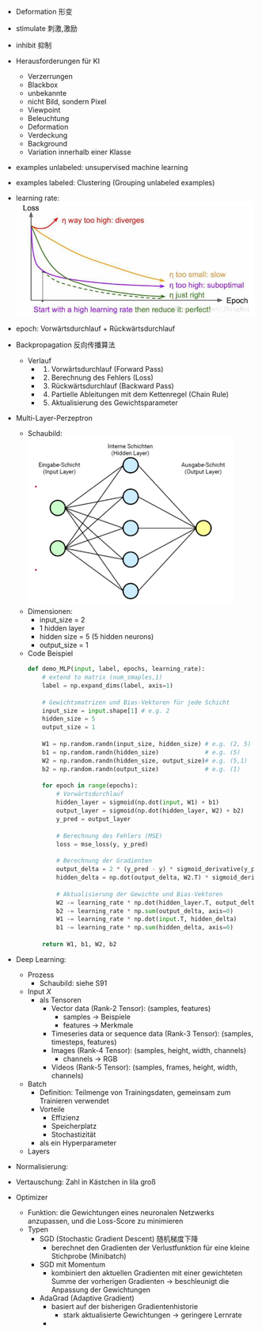 - Deformation 形变 
- stimulate 刺激,激励 
- inhibit 抑制 

- Herausforderungen für KI 
	- Verzerrungen 
	- Blackbox 
	- unbekannte 
	- nicht Bild, sondern Pixel 
	- Viewpoint 
	- Beleuchtung 
	- Deformation 
	- Verdeckung 
	- Background 
	- Variation innerhalb einer Klasse 

- examples unlabeled: unsupervised machine learning 
- examples labeled: Clustering (Grouping unlabeled examples) 

- learning rate: ![](https://github.com/ICH-BIN-HXM/images_Softwarearchitekturen/blob/main/Learning-rate.png?raw=)  
- epoch: Vorwärtsdurchlauf + Rückwärtsdurchlauf 
- Backpropagation 反向传播算法 
	- Verlauf 
		- 1) Vorwärtsdurchlauf (Forward Pass) 
		- 2) Berechnung des Fehlers (Loss) 
		- 3) Rückwärtsdurchlauf (Backward Pass) 
		- 4) Partielle Ableitungen mit dem Kettenregel (Chain Rule) 
		- 5) Aktualisierung des Gewichtsparameter 

- Multi-Layer-Perzeptron 
	- Schaubild: ![|400](https://github.com/ICH-BIN-HXM/images_Softwarearchitekturen/blob/main/Snipaste_2023-10-20_22-18-09.png?raw=) 
	- Dimensionen: 
		- input_size = 2 
		- 1 hidden layer 
		- hidden size = 5 (5 hidden neurons) 
		- output_size = 1 
	- Code Beispiel 
		```python
		def demo_MLP(input, label, epochs, learning_rate):
		    # extend to matrix (num_smaples,1)
		    label = np.expand_dims(label, axis=1)
		
		    # Gewichtsmatrizen und Bias-Vektoren für jede Schicht
		    input_size = input.shape[1] # e.g. 2
		    hidden_size = 5  
		    output_size = 1
		
		    W1 = np.random.randn(input_size, hidden_size) # e.g. (2, 5)
		    b1 = np.random.randn(hidden_size)             # e.g. (5)
		    W2 = np.random.randn(hidden_size, output_size)# e.g. (5,1)
		    b2 = np.random.randn(output_size)             # e.g. (1)
		
		    for epoch in range(epochs):
		        # Vorwärtsdurchlauf
		        hidden_layer = sigmoid(np.dot(input, W1) + b1)
		        output_layer = sigmoid(np.dot(hidden_layer, W2) + b2)
		        y_pred = output_layer
		
		        # Berechnung des Fehlers (MSE)
		        loss = mse_loss(y, y_pred)
		
		        # Berechnung der Gradienten
		        output_delta = 2 * (y_pred - y) * sigmoid_derivative(y_pred)
		        hidden_delta = np.dot(output_delta, W2.T) * sigmoid_derivative(hidden_layer)
		
		        # Aktualisierung der Gewichte und Bias-Vektoren
		        W2 -= learning_rate * np.dot(hidden_layer.T, output_delta)
		        b2 -= learning_rate * np.sum(output_delta, axis=0)
		        W1 -= learning_rate * np.dot(input.T, hidden_delta)
		        b1 -= learning_rate * np.sum(hidden_delta, axis=0)
		
		    return W1, b1, W2, b2
		```

- Deep Learning: 
	- Prozess 
		- Schaubild: siehe S91 
	- Input $X$ 
		- als Tensoren 
			- Vector data (Rank-2 Tensor): (samples, features) 
				- samples -> Beispiele 
				- features -> Merkmale 
			- Timeseries data or sequence data (Rank-3 Tensor): (samples, timesteps, features) 
			- Images (Rank-4 Tensor): (samples, height, width, channels) 
				- channels -> RGB
			- Videos (Rank-5 Tensor): (samples, frames, height, width, channels) 
	- Batch 
		- Definition: Teilmenge von Trainingsdaten, gemeinsam zum Trainieren verwendet 
		- Vorteile 
			- Effizienz 
			- Speicherplatz 
			- Stochastizität 
		- als ein Hyperparameter 
	- Layers 

- Normalisierung: 

- Vertauschung: Zahl in Kästchen in lila groß 


- Optimizer 
	- Funktion: die Gewichtungen eines neuronalen Netzwerks anzupassen, und die Loss-Score zu minimieren 
	- Typen 
		- SGD (Stochastic Gradient Descent) 随机梯度下降 
			- berechnet den Gradienten der Verlustfunktion für eine kleine Stichprobe (Minibatch) 
		- SGD mit Momentum 
			- kombiniert den aktuellen Gradienten mit einer gewichteten Summe der vorherigen Gradienten -> beschleunigt die Anpassung der Gewichtungen 
		- AdaGrad (Adaptive Gradient) 
			- basiert auf der bisherigen Gradientenhistorie 
				- stark aktualisierte Gewichtungen -> geringere Lernrate 
			- 
